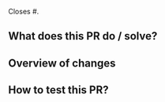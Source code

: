 <!-- First: give a concise but precise title to the PR -->
<!-- (preferably compliant with conventionalcommits.org) -->
<!-- (read CONTRIBUTING.md for more information ) -->

Closes #<!-- enter issue number here -->.

## What does this PR do / solve?

<!--
| Type a high-level summary.
|
| * Explain Why and How you're proposing these changes.
| * Explain anything non trivial that you're doing.
| * Anticipate the reviewer's question to save time.
| * Don't forget to provide context to reviewers.
-->

## Overview of changes

<!--
| If your PR introduces visual changes, add a screenshot.
| If your PR produces some output, add a screenshot/sample.
| If your PR fixes something, add a before/after sample/screenshot.
-->

## How to test this PR?

<!-- Provide steps that the reviewer can follow to quickly test your PR. -->
